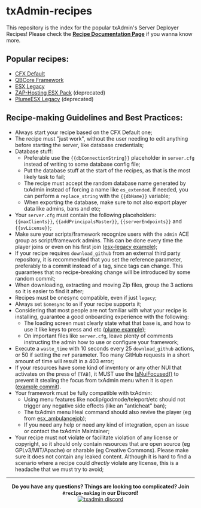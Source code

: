 # txAdmin-recipes 
This repository is the index for the popular txAdmin's Server Deployer Recipes!
Please check the **[Recipe Documentation Page](https://github.com/tabarra/txAdmin/blob/master/docs/recipe.md)** if you wanna know more.

## Popular recipes:
- [CFX Default](https://github.com/tabarra/CFX-Default-recipe)
- [QBCore Framework](https://github.com/qbcore-framework/txAdminRecipe)
- [ESX Legacy](https://github.com/esx-framework/ESX-recipes)
- [ZAP-Hosting ESX Pack](https://github.com/zap-fivem/esx_12_recipe) (deprecated)
- [PlumeESX Legacy](https://github.com/tabarra/PlumeESX-recipe) (deprecated)

## Recipe-making Guidelines and Best Practices:
- Always start your recipe based on the CFX Default one;
- The recipe must "just work", without the user needing to edit anything before starting the server, like database credentials;
- Database stuff:
    - Preferable use the `{{dbConnectionString}}` placeholder in `server.cfg` instead of writing to some database config file;
    - Put the database stuff at the start of the recipes, as that is the most likely task to fail;
    - The recipe must accept the random database name generated by txAdmin instead of forcing a name like `es_extended`. If needed, you can perform a `replace_string` with the `{{dbName}}` variable;
    - When exporting the database, make sure to not also export player data like admins, bans and etc;
- Your `server.cfg` must contain the following placeholders: `{{maxClients}}`, `{{addPrincipalsMaster}}`, `{{serverEndpoints}}` and `{{svLicense}}`;
- Make sure your scripts/framework recognize users with the `admin` ACE group as script/framework admins. This can be done every time the player joins or even on his first join ([esx-legacy example](https://github.com/esx-framework/esx-legacy/commit/e265976561f6c72c9d95032861638c38b4505d20));
- If your recipe requires `download_github` from an external third party repository, it is recommended that you set the reference parameter, preferably to a commit instead of a tag, since tags can change. This guarantees that no recipe-breaking change will be introduced by some random commit;
- When downloading, extracting and moving Zip files, group the 3 actions so it is easier to find it after;
- Recipes must be onesync compatible, even if just `legacy`;
- Always set `$onesync` to `on` if your recipe supports it;
- Considering that most people are not familiar with what your recipe is installing, guarantee a good onboarding experience with the following:
    - The loading screen must clearly state what that base is, and how to use it like keys to press and etc ([plume example](https://i.imgur.com/BREZLDW.png));
    - On important files like `server.cfg`, leave plenty of comments instructing the admin how to use or configure your framework;
- Execute a `waste_time` with 10 seconds every 25 `download_github` actions, or 50 if setting the `ref` parameter. Too many GitHub requests in a short amount of time will result in a 403 error;
- If your resources have some kind of inventory or any other NUI that activates on the press of `[TAB]`, it MUST use the [IsNuiFocused()](https://docs.fivem.net/natives/?_0x98545E6D) to prevent it stealing the focus from txAdmin menu when it is open ([example commit](https://github.com/qbcore-framework/qb-inventory/commit/978904e83dd379e44a2370347f311533df707c12)).
- Your framework must be fully compatible with txAdmin:
    - Using menu features like noclip/godmode/teleport/etc should not trigger any negative side effects (like an "anticheat" ban);
    - The txAdmin menu Heal command should also revive the player (eg from [esx_ambulancejob](https://github.com/esx-framework/esx_ambulancejob/blob/9ff01a716e29fffdf3913b15cd554c912a257aa3/server/main.lua#L46));
    - If you need any help or need any kind of integration, open an issue or contact the txAdmin Maintainer;
- Your recipe must not violate or facilitate violation of any license or copyright, so it should only contain resources that are open source (eg GPLv3/MIT/Apache) or sharable (eg Creative Commons). Please make sure it does not contain any leaked content. Although it is hard to find a scenario where a recipe could _directly_ violate any license, this is a headache that we must try to avoid;

****
<p align="center">
    <p align="center">
        <b>Do you have any questions? Things are looking too complicated? Join <code>#recipe-making</code> in our Discord!</b> <br>
        <a href="https://discord.gg/AFAAXzq"><img src="https://discordapp.com/api/guilds/577993482761928734/widget.png?style=banner2" alt="txadmin discord"></img></a>
    </p>
</p>
